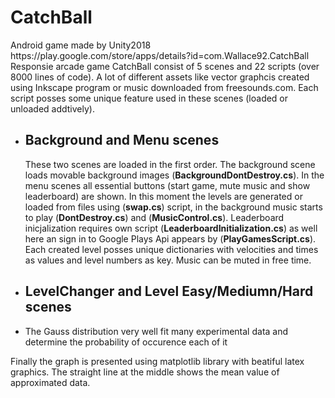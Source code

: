 



# CatchBall 
<!DOCTYPE html>
<html>
<head>
  <meta charset="utf-8">
  <meta name="viewport" content="width=device-width">

</head>
<body>
 Android game made by Unity2018 <br>
  https://play.google.com/store/apps/details?id=com.Wallace92.CatchBall  <br>
  Responsie arcade game CatchBall consist of 5 scenes and 22 scripts (over 8000 lines of code). A lot of different assets like vector graphcis created using Inkscape program or music downloaded from freesounds.com. Each script posses some unique feature used in these scenes (loaded or unloaded addtively).
  
<ul>
  <li> <h2> Background and Menu scenes </h2></li>
  <p>
 These two scenes are loaded in the first order. The background scene loads movable background images (<b>BackgroundDontDestroy.cs</b>). In the menu scenes all essential buttons  (start game, mute music and show leaderboard) are shown. In this moment the levels are generated or loaded from files using  (<b>swap.cs</b>) script, in the background music starts to play (<b>DontDestroy.cs</b>) and (<b>MusicControl.cs</b>). Leaderboard inicjalization requires own script (<b>LeaderboardInitialization.cs</b>) as well here an sign in to Google Plays Api appears by (<b>PlayGamesScript.cs</b>). Each created level posses unique dictionaries with velocities and times as values and level numbers as key. Music can be muted in free time. 
</p>
   <li> <h2> LevelChanger and Level Easy/Mediumn/Hard scenes </h2></li>
  <li>The Gauss distribution very well fit many experimental data and determine the probability of occurence each of it</li>
</ul>
Finally the graph is presented using matplotlib library with beatiful latex graphics. The straight line at the middle shows the mean value of approximated data.
</body>
</html>
